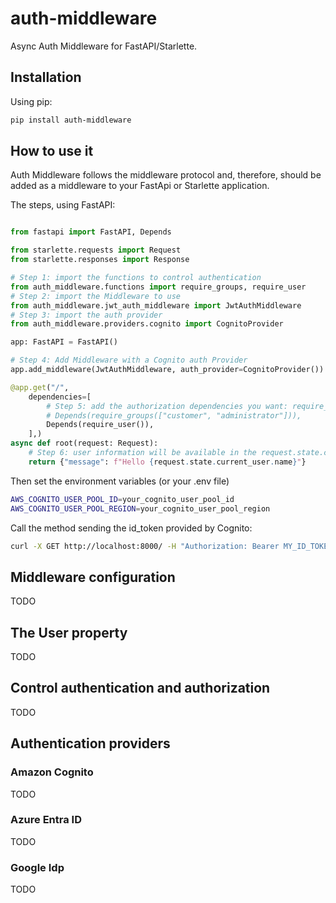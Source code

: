 # auth-middleware

Async Auth Middleware for FastAPI/Starlette.

## Installation

Using pip:

```bash
pip install auth-middleware
```

## How to use it

Auth Middleware follows the middleware protocol and, therefore, should be added as a middleware to your FastApi or Starlette application.

The steps, using FastAPI:

```python

from fastapi import FastAPI, Depends

from starlette.requests import Request
from starlette.responses import Response

# Step 1: import the functions to control authentication
from auth_middleware.functions import require_groups, require_user
# Step 2: import the Middleware to use
from auth_middleware.jwt_auth_middleware import JwtAuthMiddleware
# Step 3: import the auth provider
from auth_middleware.providers.cognito import CognitoProvider

app: FastAPI = FastAPI()

# Step 4: Add Middleware with a Cognito auth Provider
app.add_middleware(JwtAuthMiddleware, auth_provider=CognitoProvider())

@app.get("/",
    dependencies=[
        # Step 5: add the authorization dependencies you want: require_user or requiere_groups
        # Depends(require_groups(["customer", "administrator"])),
        Depends(require_user()),
    ],)
async def root(request: Request):
    # Step 6: user information will be available in the request.state.current_user object
    return {"message": f"Hello {request.state.current_user.name}"}

```

Then set the environment variables (or your .env file)

```bash
AWS_COGNITO_USER_POOL_ID=your_cognito_user_pool_id
AWS_COGNITO_USER_POOL_REGION=your_cognito_user_pool_region

```

Call the method sending the id_token provided by Cognito:

```bash
curl -X GET http://localhost:8000/ -H "Authorization: Bearer MY_ID_TOKEN"
```


## Middleware configuration

TODO

## The User property
TODO

## Control authentication and authorization

TODO

## Authentication providers

### Amazon Cognito

TODO

### Azure Entra ID

TODO


### Google Idp

TODO

